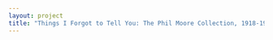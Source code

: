 ```yaml
--- 
layout: project 
title: "Things I Forgot to Tell You: The Phil Moore Collection, 1918-1987" 
---
```



